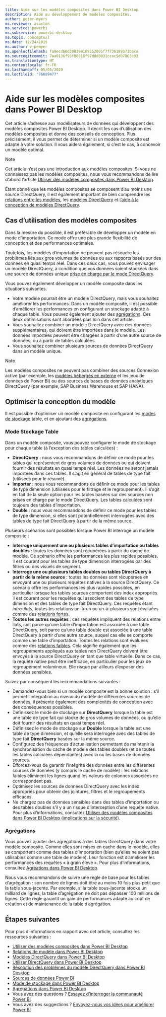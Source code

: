 ```yaml
---
title: Aide sur les modèles composites dans Power BI Desktop
description: Aide au développement de modèles composites.
author: peter-myers
ms.reviewer: asaxton
ms.service: powerbi
ms.subservice: powerbi-desktop
ms.topic: conceptual
ms.date: 12/24/2019
ms.author: v-pemyer
ms.openlocfilehash: fa9ecd66d30839e169252065f7f736189b71b6ce
ms.sourcegitcommit: 7aa0136f93f88516f97ddd8031ccac5d07863b92
ms.translationtype: HT
ms.contentlocale: fr-FR
ms.lasthandoff: 05/05/2020
ms.locfileid: "76889477"
---
```

# <a name="composite-model-guidance-in-power-bi-desktop"></a>Aide sur les modèles composites dans Power BI Desktop

Cet article s’adresse aux modélisateurs de données qui développent des modèles composites Power BI Desktop. Il décrit les cas d’utilisation des modèles composites et donne des conseils de conception. Plus précisément, il vous permet de déterminer si un modèle composite est adapté à votre solution. Il vous aidera également, si c’est le cas, à concevoir un modèle optimal.

> [!NOTE]
> Cet article n’est pas une introduction aux modèles composites. Si vous ne connaissez pas les modèles composites, nous vous recommandons de lire d’abord l’article [Utiliser des modèles composites dans Power BI Desktop](../desktop-composite-models.md).
>
> Étant donné que les modèles composites se composent d’au moins une source DirectQuery, il est également important de bien comprendre les [relations entre les modèles](../desktop-relationships-understand.md), les [modèles DirectQuery](../desktop-directquery-about.md) et [l’aide à la conception de modèles DirectQuery](directquery-model-guidance.md).

## <a name="composite-model-use-cases"></a>Cas d’utilisation des modèles composites

Dans la mesure du possible, il est préférable de développer un modèle en mode d’importation. Ce mode offre une plus grande flexibilité de conception et des performances optimales.

Toutefois, les modèles d’importation ne peuvent pas résoudre les problèmes liés aux gros volumes de données ou aux rapports basés sur des données en quasi temps réel. Dans ces deux cas, vous pouvez envisager un modèle DirectQuery, à condition que vos données soient stockées dans une source de données unique [prise en charge par le mode DirectQuery](../power-bi-data-sources.md).

Vous pouvez également développer un modèle composite dans les situations suivantes.

- Votre modèle pourrait être un modèle DirectQuery, mais vous souhaitez améliorer les performances. Dans un modèle composite, il est possible d’améliorer les performances en configurant un stockage adapté à chaque table. Vous pouvez également ajouter des [agrégations](../desktop-aggregations.md). Ces deux optimisations sont abordées plus loin dans cet article.
- Vous souhaitez combiner un modèle DirectQuery avec des données supplémentaires, qui doivent être importées dans le modèle. Les données importées peuvent être chargées à partir d’une autre source de données, ou à partir de tables calculées.
- Vous souhaitez combiner plusieurs sources de données DirectQuery dans un modèle unique.

> [!NOTE]
> Les modèles composites ne peuvent pas combiner des sources Connexion active (par exemple, les [modèles hébergés en externe](../service-datasets-understand.md#external-hosted-models) et les jeux de données de Power BI) ou des sources de bases de données analytiques DirectQuery (par exemple, SAP Business Warehouse et SAP HANA).

## <a name="optimize-model-design"></a>Optimiser la conception du modèle

Il est possible d’optimiser un modèle composite en configurant les [modes de stockage](../desktop-storage-mode.md) table, et en ajoutant des [agrégations](../desktop-aggregations.md).

### <a name="table-storage-mode"></a>Mode Stockage Table

Dans un modèle composite, vous pouvez configurer le mode de stockage pour chaque table (à l’exception des tables calculées) :

- **DirectQuery** : nous vous recommandons de définir ce mode pour les tables qui représentent de gros volumes de données ou qui doivent fournir des résultats en quasi temps réel. Les données ne seront jamais importées dans ces tables. Il s’agit en général de tables de type fait (utilisées pour le résumé).
- **Importer** : nous vous recommandons de définir ce mode pour les tables de type dimension (utilisées pour le filtrage et le regroupement). Il s’agit en fait de la seule option pour les tables basées sur des sources non prises en charge par le mode DirectQuery. Les tables calculées sont toujours des tables d’importation.
- **Double** : nous vous recommandons de définir ce mode pour les tables de type dimension, si elles sont potentiellement interrogées avec des tables de type fait DirectQuery à partir de la même source.

Plusieurs scénarios sont possibles lorsque Power BI interroge un modèle composite :

- **Interroge uniquement une ou plusieurs tables d’importation ou tables doubles** : toutes les données sont récupérées à partir du cache de modèle. Ce scénario offre les performances les plus rapides possibles. Il est courant pour les tables de type dimension interrogées par des filtres ou des visuels de segment.
- **Interroge une ou plusieurs tables doubles ou tables DirectQuery à partir de la même source** : toutes les données sont récupérées en envoyant une ou plusieurs requêtes natives à la source DirectQuery. Ce scénario offre les performances les plus rapides possibles, en particulier lorsque les tables sources comportent des index appropriés. Il est courant pour les requêtes qui associent des tables de type dimension et des tables de type fait DirectQuery. Ces requêtes étant _intra-îlots_, toutes les relations un-à-un ou un-à-plusieurs sont évaluées comme des [relations fortes](../desktop-relationships-understand.md#strong-relationships).
- **Toutes les autres requêtes** : ces requêtes impliquent des relations entre îlots, soit parce qu’une table d’importation est associée à une table DirectQuery, soit parce qu’une table double est associée à une table DirectQuery à partir d’une autre source, auquel cas elle se comporte comme une table d’importation. Toutes les relations sont évaluées comme des [relations faibles](../desktop-relationships-understand.md#weak-relationships). Cela signifie également que les regroupements appliqués aux tables non DirectQuery doivent être envoyés à la source DirectQuery en tant que table virtuelle. Dans ce cas, la requête native peut être inefficace, en particulier pour les jeux de regroupement volumineux. Elle risque par ailleurs d’exposer des données sensibles.

Suivez par conséquent les recommandations suivantes :

- Demandez-vous bien si un modèle composite est la bonne solution : s’il permet l’intégration au niveau du modèle de différentes sources de données, il présente également des complexités de conception avec des conséquences possibles.
- Définissez le mode de stockage sur **DirectQuery** lorsque la table est une table de type fait qui stocke de gros volumes de données, ou qu’elle doit fournir des résultats en quasi temps réel.
- Définissez le mode de stockage sur **Double** lorsque la table est une table de type dimension, et qu’elle sera interrogée avec des tables de type fait **DirectQuery** basées sur la même source.
- Configurez des fréquences d’actualisation permettant de maintenir la synchronisation du cache de modèle des tables doubles (et de toutes les tables calculées dépendantes) avec la ou les bases de données sources.
- Efforcez-vous de garantir l’intégrité des données entre les différentes sources de données (y compris le cache de modèle) : les relations faibles éliminent les lignes quand les valeurs de colonnes associées ne correspondent pas.
- Optimisez les sources de données DirectQuery avec les index appropriés pour obtenir des jointures, filtres et le regroupements efficaces.
- Ne chargez pas de données sensibles dans des tables d’importation ou des tables doubles s’il y a un risque d’interception d’une requête native. Pour plus d’informations, consultez [Utiliser des modèles composites dans Power BI Desktop (implications sur la sécurité)](../desktop-composite-models.md#security-implications).

### <a name="aggregations"></a>Agrégations

Vous pouvez ajouter des agrégations à des tables DirectQuery dans votre modèle composite. Comme elles sont mises en cache dans le modèle, elles se comportent comme des tables d’importation (bien qu’elles ne soient pas utilisables comme une table de modèle). Leur fonction est d’améliorer les performances des requêtes « à grain élevé ». Pour plus d’informations, consultez [Agréations dans Power BI Desktop](../desktop-aggregations.md).

Nous vous recommandons de suivre une règle de base pour les tables d’agrégation : son nombre de lignes doit être au moins 10 fois plus petit que la table sous-jacente. Par exemple, si la table sous-jacente stocke un milliard de lignes, la table d’agrégation ne doit pas dépasser 100 millions de lignes. Cette règle garantit un gain de performances adapté au coût de création et de maintenance de la table d’agrégation.

## <a name="next-steps"></a>Étapes suivantes

Pour plus d’informations en rapport avec cet article, consultez les ressources suivantes :

- [Utiliser des modèles composites dans Power BI Desktop](../desktop-composite-models.md)
- [Relations de modèle dans Power BI Desktop](../desktop-relationships-understand.md)
- [Modèles DirectQuery dans Power BI Desktop](../desktop-directquery-about.md)
- [Utiliser DirectQuery dans Power BI Desktop](../desktop-use-directquery.md)
- [Résolution des problèmes du modèle DirectQuery dans Power BI Desktop](../desktop-directquery-troubleshoot.md)
- [Sources de données Power BI](../power-bi-data-sources.md)
- [Mode de stockage dans Power BI Desktop](../desktop-storage-mode.md)
- [Agrégations dans Power BI Desktop](../desktop-aggregations.md)
- Vous avez des questions ? [Essayez d’interroger la communauté Power BI](https://community.powerbi.com/)
- Vous avez des suggestions ? [Envoyez-nous vos idées pour améliorer Power BI](https://ideas.powerbi.com)
